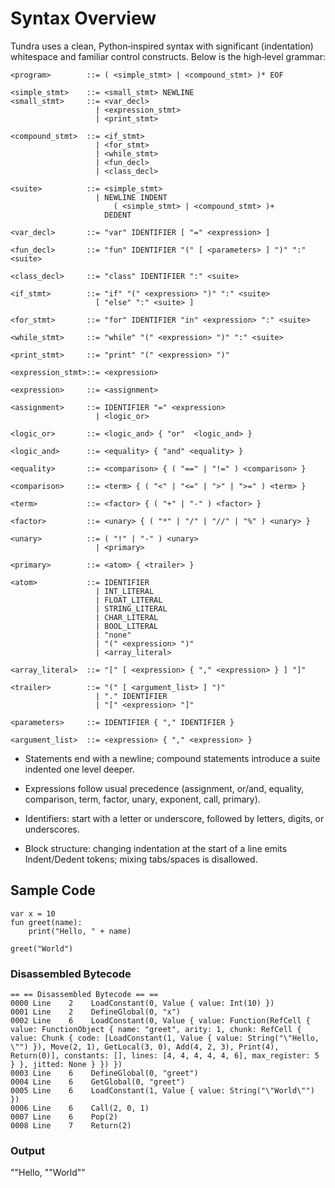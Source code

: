# Syntax Overview

Tundra uses a clean, Python‐inspired syntax with significant (indentation) whitespace and familiar control constructs. Below is the high‐level grammar:

```bnf
<program>        ::= ( <simple_stmt> | <compound_stmt> )* EOF

<simple_stmt>    ::= <small_stmt> NEWLINE
<small_stmt>     ::= <var_decl>
                   | <expression_stmt>
                   | <print_stmt>

<compound_stmt>  ::= <if_stmt>
                   | <for_stmt>
                   | <while_stmt>
                   | <fun_decl>
                   | <class_decl>

<suite>          ::= <simple_stmt>
                   | NEWLINE INDENT
                       ( <simple_stmt> | <compound_stmt> )+
                     DEDENT

<var_decl>       ::= "var" IDENTIFIER [ "=" <expression> ]

<fun_decl>       ::= "fun" IDENTIFIER "(" [ <parameters> ] ")" ":" <suite>

<class_decl>     ::= "class" IDENTIFIER ":" <suite>

<if_stmt>        ::= "if" "(" <expression> ")" ":" <suite>
                   [ "else" ":" <suite> ]

<for_stmt>       ::= "for" IDENTIFIER "in" <expression> ":" <suite>

<while_stmt>     ::= "while" "(" <expression> ")" ":" <suite>

<print_stmt>     ::= "print" "(" <expression> ")"

<expression_stmt>::= <expression>

<expression>     ::= <assignment>

<assignment>     ::= IDENTIFIER "=" <expression>
                   | <logic_or>

<logic_or>       ::= <logic_and> { "or"  <logic_and> }

<logic_and>      ::= <equality> { "and" <equality> }

<equality>       ::= <comparison> { ( "==" | "!=" ) <comparison> }

<comparison>     ::= <term> { ( "<" | "<=" | ">" | ">=" ) <term> }

<term>           ::= <factor> { ( "+" | "-" ) <factor> }

<factor>         ::= <unary> { ( "*" | "/" | "//" | "%" ) <unary> }

<unary>          ::= ( "!" | "-" ) <unary>
                   | <primary>

<primary>        ::= <atom> { <trailer> }

<atom>           ::= IDENTIFIER
                   | INT_LITERAL
                   | FLOAT_LITERAL
                   | STRING_LITERAL
                   | CHAR_LITERAL
                   | BOOL_LITERAL
                   | "none"
                   | "(" <expression> ")"
                   | <array_literal>

<array_literal>  ::= "[" [ <expression> { "," <expression> } ] "]"

<trailer>        ::= "(" [ <argument_list> ] ")"
                   | "." IDENTIFIER
                   | "[" <expression> "]"

<parameters>     ::= IDENTIFIER { "," IDENTIFIER }

<argument_list>  ::= <expression> { "," <expression> }

```
- Statements end with a newline; compound statements introduce a suite indented one level deeper.

- Expressions follow usual precedence (assignment, or/and, equality, comparison, term, factor, unary, exponent, call, primary).

- Identifiers: start with a letter or underscore, followed by letters, digits, or underscores.

- Block structure: changing indentation at the start of a line emits Indent/Dedent tokens; mixing tabs/spaces is disallowed.

## Sample Code

```tundra
var x = 10
fun greet(name):
    print("Hello, " + name)

greet("World")
```
### Disassembled Bytecode

```bytecode
== == Disassembled Bytecode == ==
0000 Line    2    LoadConstant(0, Value { value: Int(10) })
0001 Line    2    DefineGlobal(0, "x")
0002 Line    6    LoadConstant(0, Value { value: Function(RefCell { value: FunctionObject { name: "greet", arity: 1, chunk: RefCell { value: Chunk { code: [LoadConstant(1, Value { value: String("\"Hello, \"") }), Move(2, 1), GetLocal(3, 0), Add(4, 2, 3), Print(4), Return(0)], constants: [], lines: [4, 4, 4, 4, 4, 6], max_register: 5 } }, jitted: None } }) })
0003 Line    6    DefineGlobal(0, "greet")
0004 Line    6    GetGlobal(0, "greet")
0005 Line    6    LoadConstant(1, Value { value: String("\"World\"") })
0006 Line    6    Call(2, 0, 1)
0007 Line    6    Pop(2)
0008 Line    7    Return(2)
```
### Output
""Hello, ""World""